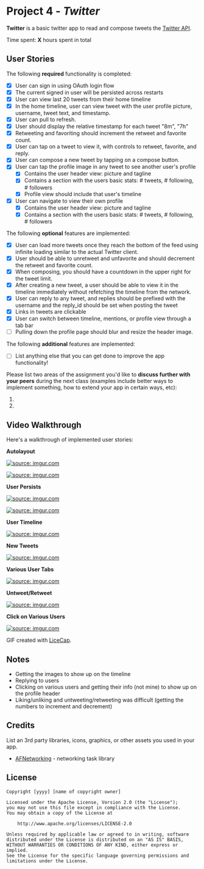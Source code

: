 # Project 4 - *Twitter*

**Twitter** is a basic twitter app to read and compose tweets the [Twitter API](https://apps.twitter.com/).

Time spent: **X** hours spent in total

## User Stories

The following **required** functionality is completed:

- [x] User can sign in using OAuth login flow
- [x] The current signed in user will be persisted across restarts
- [x] User can view last 20 tweets from their home timeline
- [x] In the home timeline, user can view tweet with the user profile picture, username, tweet text, and timestamp.
- [x] User can pull to refresh.
- [x] User should display the relative timestamp for each tweet "8m", "7h"
- [x] Retweeting and favoriting should increment the retweet and favorite count.
- [x] User can tap on a tweet to view it, with controls to retweet, favorite, and reply.
- [x] User can compose a new tweet by tapping on a compose button.
- [x] User can tap the profile image in any tweet to see another user's profile
   - [x] Contains the user header view: picture and tagline
   - [x] Contains a section with the users basic stats: # tweets, # following, # followers
   - [x] Profile view should include that user's timeline
- [x] User can navigate to view their own profile
   - [x] Contains the user header view: picture and tagline
   - [x] Contains a section with the users basic stats: # tweets, # following, # followers

The following **optional** features are implemented:

- [x] User can load more tweets once they reach the bottom of the feed using infinite loading similar to the actual Twitter client.
- [x] User should be able to unretweet and unfavorite and should decrement the retweet and favorite count.
- [x] When composing, you should have a countdown in the upper right for the tweet limit.
- [x] After creating a new tweet, a user should be able to view it in the timeline immediately without refetching the timeline from the network.
- [x] User can reply to any tweet, and replies should be prefixed with the username and the reply_id should be set when posting the tweet
- [x] Links in tweets are clickable
- [x] User can switch between timeline, mentions, or profile view through a tab bar
- [ ] Pulling down the profile page should blur and resize the header image.

The following **additional** features are implemented:

- [ ] List anything else that you can get done to improve the app functionality!

Please list two areas of the assignment you'd like to **discuss further with your peers** during the next class (examples include better ways to implement something, how to extend your app in certain ways, etc):

1.
2.

## Video Walkthrough

Here's a walkthrough of implemented user stories:

**Autolayout**

<a href="http://imgur.com/Z8YzdAE"><img src="http://imgur.com/Z8YzdAE.gif" title="source: imgur.com" /></a>

<a href="http://imgur.com/UnBHl1N"><img src="http://imgur.com/UnBHl1N.gif" title="source: imgur.com" /></a>

**User Persists**

<a href="http://imgur.com/tz5uE5N"><img src="http://imgur.com/tz5uE5N.gif" title="source: imgur.com" /></a>

<a href="http://imgur.com/4E8vTu8"><img src="http://imgur.com/4E8vTu8.gif" title="source: imgur.com" /></a>

**User Timeline**

<a href="http://imgur.com/UPRGfY4"><img src="http://imgur.com/UPRGfY4.gif" title="source: imgur.com" /></a>

**New Tweets**

<a href="http://imgur.com/eBAqwyK"><img src="http://imgur.com/eBAqwyK.gif" title="source: imgur.com" /></a>

**Various User Tabs**

<a href="http://imgur.com/dqk45nO"><img src="http://imgur.com/dqk45nO.gif" title="source: imgur.com" /></a>

**Untweet/Retweet**

<a href="http://imgur.com/yY7OdGR"><img src="http://imgur.com/yY7OdGR.gif" title="source: imgur.com" /></a>

**Click on Various Users**

<a href="http://imgur.com/LSbCiwX"><img src="http://imgur.com/LSbCiwX.gif" title="source: imgur.com" /></a>

GIF created with [LiceCap](http://www.cockos.com/licecap/).

## Notes

- Getting the images to show up on the timeline
- Replying to users
- Clicking on various users and getting their info (not mine) to show up on the profile header
- Liking/unliking and untweeting/retweeting was difficult (getting the numbers to increment and decrement)

## Credits

List an 3rd party libraries, icons, graphics, or other assets you used in your app.

- [AFNetworking](https://github.com/AFNetworking/AFNetworking) - networking task library

## License

    Copyright [yyyy] [name of copyright owner]

    Licensed under the Apache License, Version 2.0 (the "License");
    you may not use this file except in compliance with the License.
    You may obtain a copy of the License at

        http://www.apache.org/licenses/LICENSE-2.0

    Unless required by applicable law or agreed to in writing, software
    distributed under the License is distributed on an "AS IS" BASIS,
    WITHOUT WARRANTIES OR CONDITIONS OF ANY KIND, either express or implied.
    See the License for the specific language governing permissions and
    limitations under the License.
